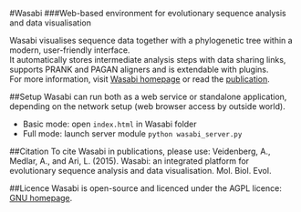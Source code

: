 #Wasabi
###Web-based environment for evolutionary sequence analysis and data visualisation

Wasabi visualises sequence data together with a phylogenetic tree within a modern, user-friendly interface.  
It automatically stores intermediate analysis steps with data sharing links, supports PRANK and PAGAN aligners and is extendable with plugins.  
For more information, visit [Wasabi homepage](http://wasabiapp.org) or read the [publication](http://mbe.oxfordjournals.org/content/early/2015/12/02/molbev.msv333).

##Setup
Wasabi can run both as a web service or standalone application,  
depending on the network setup (web browser access by outside world).
* Basic mode: open `index.html` in Wasabi folder
* Full mode: launch server module `python wasabi_server.py`

##Citation
To cite Wasabi in publications, please use: 
Veidenberg, A., Medlar, A., and Ari, L. (2015). Wasabi: an integrated platform for evolutionary sequence analysis and data visualisation. Mol. Biol. Evol.

##Licence
Wasabi is open-source and licenced under the AGPL licence: [GNU homepage](http://www.gnu.org/licenses/agpl).

